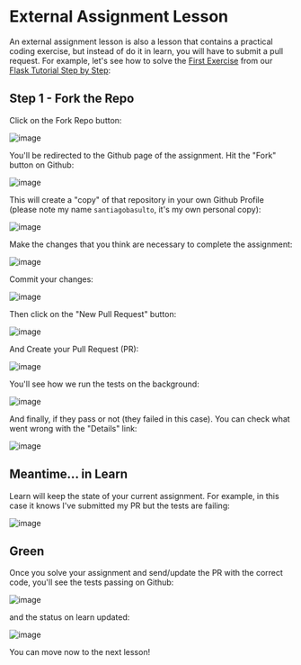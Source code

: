 # External Assignment Lesson

An external assignment lesson is also a lesson that contains a practical coding exercise, but instead of do it in learn, you will have to submit a pull request. For example, let's see how to solve the [First Exercise](http://learn.rmotr.com/python/flask-tutorial-step-by-step/first-steps/first-exercise) from our [Flask Tutorial Step by Step](http://learn.rmotr.com/python/flask-tutorial-step-by-step/first-steps/course-introduction):

## Step 1 - Fork the Repo

Click on the Fork Repo button:

![image](https://cloud.githubusercontent.com/assets/872296/23875330/cedc0dee-0817-11e7-8112-83f537214345.png)

You'll be redirected to the Github page of the assignment. Hit the "Fork" button on Github:

![image](https://cloud.githubusercontent.com/assets/872296/23875406/18143f2c-0818-11e7-8711-63b6c584c877.png)

This will create a "copy" of that repository in your own Github Profile (please note my name `santiagobasulto`, it's my own personal copy):

![image](https://cloud.githubusercontent.com/assets/872296/23875382/0690de9a-0818-11e7-96ae-48d2ca68d2cc.png)

Make the changes that you think are necessary to complete the assignment:

![image](https://cloud.githubusercontent.com/assets/872296/23875494/667395f0-0818-11e7-8ea1-7d31784abb94.png)

Commit your changes:

![image](https://cloud.githubusercontent.com/assets/872296/23875521/7ca014e8-0818-11e7-8dc8-0646201a47d3.png)

Then click on the "New Pull Request" button:

![image](https://cloud.githubusercontent.com/assets/872296/23875545/98c009a8-0818-11e7-80de-f667810a3acb.png)

And Create your Pull Request (PR):

![image](https://cloud.githubusercontent.com/assets/872296/23875559/a85168ee-0818-11e7-982a-6185244690b8.png)

You'll see how we run the tests on the background:

![image](https://cloud.githubusercontent.com/assets/872296/23875621/ec362360-0818-11e7-9244-6e9662b2f159.png)

And finally, if they pass or not (they failed in this case). You can check what went wrong with the "Details" link:

![image](https://cloud.githubusercontent.com/assets/872296/23875677/0bf25dd6-0819-11e7-9a79-453f2db8ad22.png)

## Meantime... in Learn

Learn will keep the state of your current assignment. For example, in this case it knows I've submitted my PR but the tests are failing:

![image](https://cloud.githubusercontent.com/assets/872296/23875855/ab1646de-0819-11e7-8dd4-00dcf4da3403.png)

## Green

Once you solve your assignment and send/update the PR with the correct code, you'll see the tests passing on Github:

![image](https://cloud.githubusercontent.com/assets/872296/23875990/36fc687c-081a-11e7-83b5-107b9c644e9d.png)

and the status on learn updated:

![image](https://cloud.githubusercontent.com/assets/872296/23876004/46b87dbe-081a-11e7-90a1-e543ac7947b6.png)

You can move now to the next lesson!
